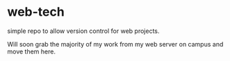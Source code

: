 # web-tech

simple repo to allow version control for web projects.

Will soon grab the majority of my work from my web server on campus and move them here.
